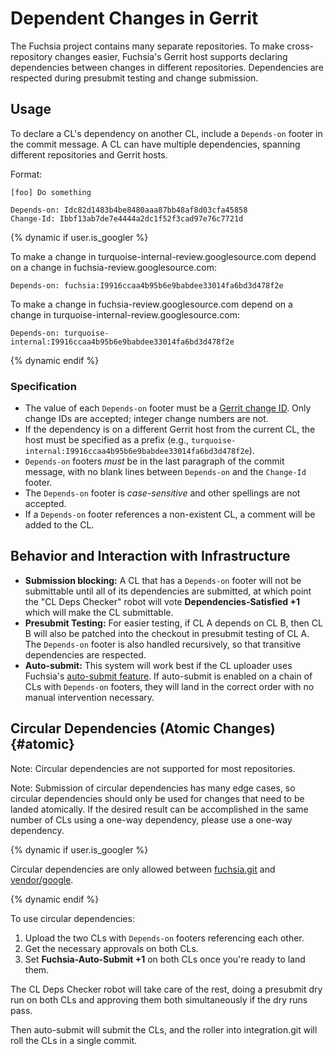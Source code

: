# Dependent Changes in Gerrit

The Fuchsia project contains many separate repositories. To make
cross-repository changes easier, Fuchsia's Gerrit host supports declaring
dependencies between changes in different repositories. Dependencies are
respected during presubmit testing and change submission.

## Usage

To declare a CL's dependency on another CL, include a `Depends-on` footer in the
commit message. A CL can have multiple dependencies, spanning different
repositories and Gerrit hosts.

Format:

```none {:.devsite-disable-click-to-copy}
[foo] Do something

Depends-on: Idc82d1483b4be8480aaa87bb48af8d03cfa45858
Change-Id: Ibbf13ab7de7e4444a2dc1f52f3cad97e76c7721d
```

{% dynamic if user.is_googler %}

To make a change in turquoise-internal-review.googlesource.com depend on a
change in fuchsia-review.googlesource.com:

```none {:.devsite-disable-click-to-copy}
Depends-on: fuchsia:I9916ccaa4b95b6e9babdee33014fa6bd3d478f2e
```

To make a change in fuchsia-review.googlesource.com depend on a
change in turquoise-internal-review.googlesource.com:

```none {:.devsite-disable-click-to-copy}
Depends-on: turquoise-internal:I9916ccaa4b95b6e9babdee33014fa6bd3d478f2e
```

{% dynamic endif %}

### Specification

* The value of each `Depends-on` footer must be a
  [Gerrit change ID](https://gerrit-review.googlesource.com/Documentation/user-changeid.html).
  Only change IDs are accepted; integer change numbers are not.
* If the dependency is on a different Gerrit host from the current CL, the host
  must be specified as a prefix (e.g.,
  `turquoise-internal:I9916ccaa4b95b6e9babdee33014fa6bd3d478f2e`).
* `Depends-on` footers *must* be in the last paragraph of the commit message,
  with no blank lines between `Depends-on` and the `Change-Id` footer.
* The `Depends-on` footer is *case-sensitive* and other spellings are not
  accepted.
* If a `Depends-on` footer references a non-existent CL, a comment will be added
  to the CL.

## Behavior and Interaction with Infrastructure

* **Submission blocking:** A CL that has a `Depends-on` footer will not be
  submittable until all of its dependencies are submitted, at which point the
  "CL Deps Checker" robot will vote **Dependencies-Satisfied +1** which will
  make the CL submittable.
* **Presubmit Testing:** For easier testing, if CL A depends on CL B, then CL B
  will also be patched into the checkout in presubmit testing of CL A. The
  `Depends-on` footer is also handled recursively, so that transitive
  dependencies are respected.
* **Auto-submit:** This system will work best if the CL uploader uses Fuchsia's
  [auto-submit feature](auto_submit.md). If auto-submit is enabled on a chain of
  CLs with `Depends-on` footers, they will land in the correct order with no
  manual intervention necessary.

## Circular Dependencies (Atomic Changes) {#atomic}

Note: Circular dependencies are not supported for most repositories.

Note: Submission of circular dependencies has many edge cases, so circular
dependencies should only be used for changes that need to be landed atomically.
If the desired result can be accomplished in the same number of CLs using a
one-way dependency, please use a one-way dependency.

{% dynamic if user.is_googler %}

Circular dependencies are only allowed between
[fuchsia.git](https://fuchsia.googlesource.com/fuchsia) and
[vendor/google](https://turquoise-internal.googlesource.com/vendor/google).

{% dynamic endif %}

To use circular dependencies:

1. Upload the two CLs with `Depends-on` footers referencing each other.
2. Get the necessary approvals on both CLs.
3. Set **Fuchsia-Auto-Submit +1** on both CLs once you're ready to land them.

The CL Deps Checker robot will take care of the rest, doing a presubmit dry run
on both CLs and approving them both simultaneously if the dry runs pass.

Then auto-submit will submit the CLs, and the roller into integration.git will
roll the CLs in a single commit.
